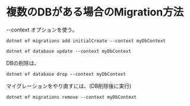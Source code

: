 # 複数のDBがある場合のMigration方法

--context オプションを使う。

```
dotnet ef migrations add initialCreate --context myDbContext

dotnet ef database update --context myDbContext
```

DBの削除は、

``` 
dotnet ef database drop --context myDbContext
```

マイグレーションをやり直すには、(DB削除後に実行)

``` 
dotnet ef migrations remove --context myDbContext
```

